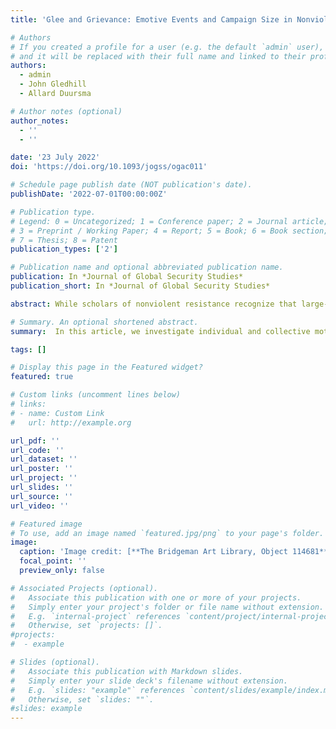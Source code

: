 ```yaml
---
title: 'Glee and Grievance: Emotive Events and Campaign Size in Nonviolent Resistance'

# Authors
# If you created a profile for a user (e.g. the default `admin` user), write the username (folder name) here
# and it will be replaced with their full name and linked to their profile.
authors:
  - admin
  - John Gledhill
  - Allard Duursma

# Author notes (optional)
author_notes:
  - ''
  - ''

date: '23 July 2022'
doi: 'https://doi.org/10.1093/jogss/ogac011'

# Schedule page publish date (NOT publication's date).
publishDate: '2022-07-01T00:00:00Z'

# Publication type.
# Legend: 0 = Uncategorized; 1 = Conference paper; 2 = Journal article;
# 3 = Preprint / Working Paper; 4 = Report; 5 = Book; 6 = Book section;
# 7 = Thesis; 8 = Patent
publication_types: ['2']

# Publication name and optional abbreviated publication name.
publication: In *Journal of Global Security Studies*
publication_short: In *Journal of Global Security Studies*

abstract: While scholars of nonviolent resistance recognize that large-scale campaigns are more likely to be successful campaigns, we currently have little understanding of why some nonviolent protests grow into mass movements while others do not. In this article, we explore campaign size and, in particular, the role of individual and collective motives in facilitating the growth of nonviolent campaigns. We start by assuming that, after campaign onset, barriers to growth emerge because some aggrieved individuals who are sympathetic to the cause are wary of incurring the (opportunity) costs of participating in campaign rallies. On occasion, we argue, organizers respond to this challenge by staging events that generate rewarding emotional experiences for participants and spectators, such as concerts, mass singing, or other collective expressive acts. Since the feelings of empowerment, solidarity, catharsis, or glee that accompany these events can only be enjoyed by those who are physically present at campaign rallies, the provision of such “emotive events” creates an individual-level incentive for passive supporters to mobilize. As this incentive attracts new participants, campaigns can grow—potentially into large-scale phenomena. To assess the plausibility of our argument, we code original data on emotive events and investigate whether the provision of such events in the course of nonviolent campaigns is associated with the size and scale of those campaigns. Finding this to be the case, we conclude that campaigns that are more creative, humorous, cathartic, and/or fun are also more likely to be large-scale campaigns.

# Summary. An optional shortened abstract.
summary:  In this article, we investigate individual and collective motives for participating in mass nonviolent movements. We argue that campaign leaders can solve collective action problems and recruit more participants with 'emotive events'- activities like mass singing or dancing that confer rewarding or cathartic emotions to participants who are phyiscally present.  

tags: []

# Display this page in the Featured widget?
featured: true

# Custom links (uncomment lines below)
# links:
# - name: Custom Link
#   url: http://example.org

url_pdf: ''
url_code: ''
url_dataset: ''
url_poster: ''
url_project: ''
url_slides: ''
url_source: ''
url_video: ''

# Featured image
# To use, add an image named `featured.jpg/png` to your page's folder.
image:
  caption: 'Image credit: [**The Bridgeman Art Library, Object 114681**](https://en.wikipedia.org/wiki/File:Pieter_Bruegel_de_Oude_-_De_bruiloft_dans_(Detroit).jpg)'
  focal_point: ''
  preview_only: false

# Associated Projects (optional).
#   Associate this publication with one or more of your projects.
#   Simply enter your project's folder or file name without extension.
#   E.g. `internal-project` references `content/project/internal-project/index.md`.
#   Otherwise, set `projects: []`.
#projects:
#  - example

# Slides (optional).
#   Associate this publication with Markdown slides.
#   Simply enter your slide deck's filename without extension.
#   E.g. `slides: "example"` references `content/slides/example/index.md`.
#   Otherwise, set `slides: ""`.
#slides: example
---
```

